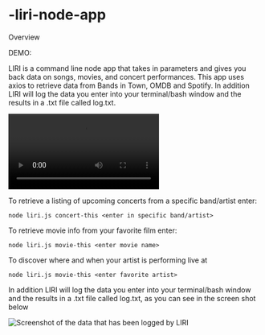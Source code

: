 # -liri-node-app

Overview

DEMO: 

LIRI is a command line node app that takes in parameters and gives you back data on songs, movies, and concert performances. This app uses axios to retrieve data from Bands in Town, OMDB and Spotify. In addition LIRI will log the data you enter into your terminal/bash window and the results in a .txt file called log.txt. 

![Demo](./liri-app-video-demo.mp4)

To retrieve a listing of upcoming concerts from a specific band/artist enter:

`node liri.js concert-this <enter in specific band/artist>`

To retrieve movie info from your favorite film enter:

`node liri.js movie-this <enter movie name>`

To discover where and when your artist is performing live at 

`node liri.js movie-this <enter favorite artist>`

In addition LIRI will log the data you enter into your terminal/bash window and the results in a .txt file called log.txt, as you can see in the screen shot below

![Screenshot of the data that has been logged by LIRI](images/concert-this_with_band.png)
